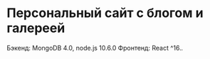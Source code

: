# Персональный сайт с блогом и галереей

Бэкенд: MongoDB 4.0, node.js 10.6.0
Фронтенд: React ^16.*.* 
